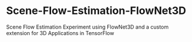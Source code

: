 # Scene-Flow-Estimation-FlowNet3D
Scene Flow Estimation Experiment using FlowNet3D and a custom extension for 3D Applications in TensorFlow
